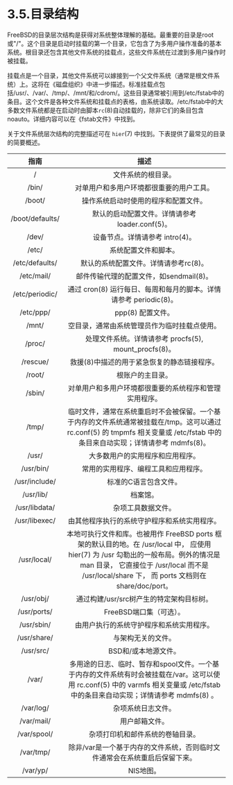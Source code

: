 # 3.5.目录结构

FreeBSD的目录层次结构是获得对系统整体理解的基础。最重要的目录是root或"/"。这个目录是启动时挂载的第一个目录，它包含了为多用户操作准备的基本系统。根目录还包含其他文件系统的挂载点，这些文件系统在过渡到多用户操作时被挂载。

挂载点是一个目录，其他文件系统可以嫁接到一个父文件系统（通常是根文件系统）上。这将在《磁盘组织》中进一步描述。标准挂载点包括/usr/、/var/、/tmp/、/mnt/和/cdrom/。这些目录通常被引用到/etc/fstab中的条目。这个文件是各种文件系统和挂载点的表格，由系统读取。/etc/fstab中的大多数文件系统都是在启动时由脚本`rc`(8)自动挂载的，除非它们的条目包含noauto。详细内容可以在《fstab文件》中找到。

关于文件系统层次结构的完整描述可在 `hier`(7) 中找到。下表提供了最常见的目录的简要概述。

|指南|描述|
|:---:|:---:|
|/|文件系统的根目录。|
|/bin/|对单用户和多用户环境都很重要的用户工具。|
|/boot/|操作系统启动时使用的程序和配置文件。|
|/boot/defaults/|默认的启动配置文件。详情请参考 loader.conf(5)。|
|/dev/|设备节点。详情请参考 intro(4)。|
|/etc/|系统配置文件和脚本。|
|/etc/defaults/|默认的系统配置文件。详情请参考rc(8)。|
|/etc/mail/|邮件传输代理的配置文件，如sendmail(8)。|
|/etc/periodic/|通过 cron(8) 运行每日、每周和每月的脚本。详情请参考 periodic(8)。|
|/etc/ppp/|ppp(8) 配置文件。|
|/mnt/|空目录，通常由系统管理员作为临时挂载点使用。|
|/proc/|处理文件系统。详情请参考 procfs(5), mount_procfs(8)。|
|/rescue/|救援(8)中描述的用于紧急恢复的静态链接程序。|
|/root/|根账户的主目录。|
|/sbin/|对单用户和多用户环境都很重要的系统程序和管理实用程序。|
|/tmp/|临时文件，通常在系统重启时不会被保留。一个基于内存的文件系统通常被挂载在/tmp。这可以通过 rc.conf(5) 的 tmpmfs 相关变量或 /etc/fstab 中的条目来自动实现；详情请参考 mdmfs(8)。|
|/usr/|大多数用户的实用程序和应用程序。|
|/usr/bin/|常用的实用程序、编程工具和应用程序。|
|/usr/include/|标准的C语言包含文件。|
|/usr/lib/|档案馆。|
|/usr/libdata/|杂项工具数据文件。|
|/usr/libexec/|由其他程序执行的系统守护程序和系统实用程序。|
|/usr/local/|本地可执行文件和库。也被用作 FreeBSD ports 框架的默认目的地。在 /usr/local 中， 应使用 hier(7) 为 /usr 勾勒出的一般布局。例外的情况是 man 目录， 它直接位于 /usr/local 而不是 /usr/local/share 下， 而 ports 文档则在 share/doc/port。|
|/usr/obj/|通过构建/usr/src树产生的特定架构目标树。|
|/usr/ports/|FreeBSD端口集（可选）。|
|/usr/sbin/|由用户执行的系统守护程序和系统实用程序。|
|/usr/share/|与架构无关的文件。|
|/usr/src/|BSD和/或本地源文件。|
|/var/|多用途的日志、临时、暂存和spool文件。一个基于内存的文件系统有时会被挂载在/var。这可以使用 rc.conf(5) 中的 varmfs 相关变量或 /etc/fstab 中的条目来自动实现；详情请参考 mdmfs(8) 。|
|/var/log/|杂项系统日志文件。|
|/var/mail/|用户邮箱文件。|
|/var/spool/|杂项打印机和邮件系统的卷轴目录。|
|/var/tmp/|除非/var是一个基于内存的文件系统，否则临时文件通常会在系统重启后保留下来。|
|/var/yp/|NIS地图。|

